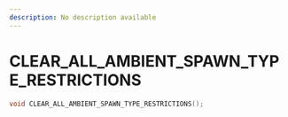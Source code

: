 ```yaml
---
description: No description available 
---
```


# CLEAR_ALL_AMBIENT_SPAWN_TYPE_RESTRICTIONS

```cpp
void CLEAR_ALL_AMBIENT_SPAWN_TYPE_RESTRICTIONS();
```